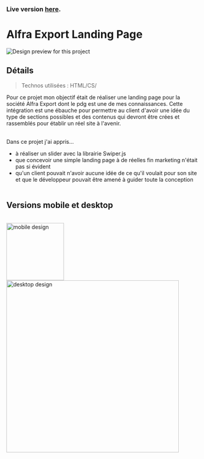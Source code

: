 ### Live version [here](https://virginiebouvarel.github.io/integrations/alfra/).

# Alfra Export Landing Page

![Design preview for this project ](./src/preview.png)


## Détails

> Technos utilisées : HTML/CS/

Pour ce projet mon objectif était de réaliser une landing page pour la société Alfra Export dont le pdg est une de mes connaissances. Cette intégration est une ébauche pour permettre au client d'avoir une idée du type de sections possibles et des contenus qui devront être crées et rassemblés pour établir un réel site à l'avenir.<br><br>

Dans ce projet j'ai appris...
- à réaliser un slider avec la librairie Swiper.js
- que concevoir une simple landing page à de réelles fin marketing n'était pas si évident
- qu'un client pouvait n'avoir aucune idée de ce qu'il voulait pour son site et que le développeur pouvait être amené à guider toute la conception
<br><br>

## Versions mobile et desktop
<br>
<img  style="vertical-align:top" alt="mobile design" src="./src/preview-mobile.jpg" width="150px"> &nbsp;&nbsp;<img  style="vertical-align:top" alt="desktop design" src="./src/preview-desktop.jpg" width="450px"> 